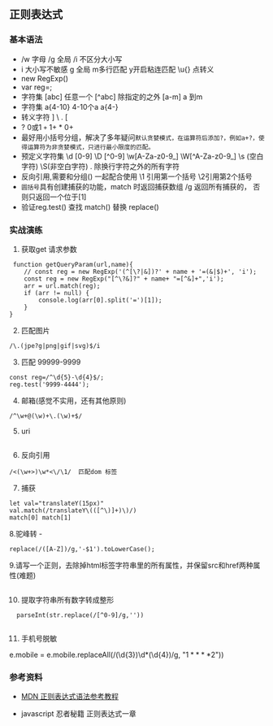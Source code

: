 ## 正则表达式

### 基本语法
* /w 字母  /g 全局 /i 不区分大小写
* i 大小写不敏感  g 全局  m多行匹配 y开启粘连匹配 \u{} 点转义
* new RegExp()  
* var reg=;
* 字符集 [abc] 任意一个 [^abc] 除指定的之外 [a-m] a 到m 
* 字符集 a{4-10} 4-10个a  a{4-}
* 转义字符 \] \\ \. \[
* ? 0或1    `+` 1+  * 0+  
* 最好用小括号分组，解决了多年疑问`默认贪婪模式，在运算符后添加?，例如a+?，使得运算符为非贪婪模式，只进行最小限度的匹配。`
* 预定义字符集 \d [0-9] \D [^0-9] \w[A-Za-z0-9_] \W[^A-Za-z0-9_] \s (空白字符) \S(非空白字符) . 除换行字符之外的所有字符
* 反向引用,需要和分组() 一起配合使用 \1 引用第一个括号 \2引用第2个括号
* `圆括号`具有创建捕获的功能，match 时返回捕获数组 /g 返回所有捕获的， 否则只返回一个位于[1]
* 验证reg.test()   查找 match()     替换 replace()

### 实战演练
1. 获取get 请求参数
```
 function getQueryParam(url,name){
    // const reg = new RegExp('(^[\?|&])?' + name + '=(&|$)+', 'i');
    const reg = new RegExp("[^\?&]?" + name+ "=[^&]+",'i');
    arr = url.match(reg);
    if (arr != null) {
        console.log(arr[0].split('=')[1]);
    }
}
```
2. 匹配图片

```
/\.(jpe?g|png|gif|svg)$/i
```

3. 匹配 99999-9999

```
const reg=/^\d{5}-\d{4}$/;
reg.test('9999-4444');
```

4. 邮箱(感觉不实用，还有其他原则)

```
/^\w+@(\w)+\.(\w)+$/
```
5. uri

```

```

6. 反向引用

```
/<(\w+>)\w*<\/\1/  匹配dom 标签
```
7. 捕获
```
let val="translateY(15px)"
val.match(/translateY\(([^\)]+)\)/)
match[0] match[1]
```

8.驼峰转 -

``` 
replace(/([A-Z])/g,'-$1').toLowerCase();
```
9.请写一个正则，去除掉html标签字符串里的所有属性，并保留src和href两种属性(难题)
```

```

10. 提取字符串所有数字转成整形

```
  parseInt(str.replace(/[^0-9]/g,''))
  
```


11. 手机号脱敏

e.mobile = e.mobile.replaceAll(/(\d{3})\d*(\d{4})/g, "$1****$2"))

### 参考资料

* [MDN 正则表达式语法参考教程](https://developer.mozilla.org/zh-CN/docs/Web/JavaScript/Guide/Regular_Expressions)

* javascript 忍者秘籍 正则表达式一章


